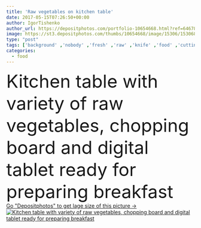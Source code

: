 ```yaml
---
title: 'Raw vegetables on kitchen table'
date: 2017-05-15T07:26:50+00:00
author: IgorTishenko
author_url: https://depositphotos.com/portfolio-10654668.html?ref=64678756
image: https://st3.depositphotos.com/thumbs/10654668/image/15306/153068274/api_thumb_450.jpg?forcejpeg=true
type: "post"
tags: ['background' ,'nobody' ,'fresh' ,'raw' ,'knife' ,'food' ,'cutting' ,'preparation' ,'chop' ,'juicy' ,'breakfast' ,'healthcare' ,'ripe' ,'eating' ,'freshness' ,'cut' ,'dinner' ,'cook' ,'vegetarian' ,'pepper' ,'potatoes' ,'tomatoes' ,'vegetables' ,'pieces' ,'refreshment' ,'device' ,'organic' ,'garlic' ,'Dieting' ,'sliced' ,'nutrient' ,'ingredients' ,'nutrients' ,'cucumber' ,'Variety' ,'gadget' ,'slices' ,'preparing' ,'onions' ,'copy space' ,'chopping board' ,'kitchen table' ,'healthy food' ,'Digital Tablet' ]
categories: 
  - food
---
```

<div aling="center">
            <font size="60"> Kitchen table with variety of raw vegetables, chopping board and digital tablet ready for preparing breakfast</font>   
</div>
<div>
    <a href='https://depositphotos.com/153068274/stock-photo-raw-vegetables-on-kitchen-table.html?ref=64678756' target=_blank > Go "Depositphotos" to get lage size of this picture ->
        <img href='https://depositphotos.com/153068274/stock-photo-raw-vegetables-on-kitchen-table.html?ref=64678756' src='https://st3.depositphotos.com/10654668/15306/i/950/depositphotos_153068274-stock-photo-raw-vegetables-on-kitchen-table.jpg?forcejpeg=true' alt='Kitchen table with variety of raw vegetables, chopping board and digital tablet ready for preparing breakfast' >
    </a>
</div>
